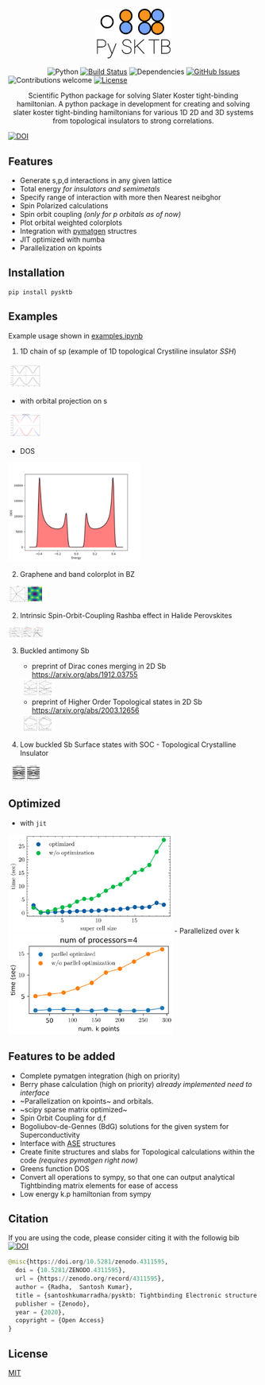 <p align="center"><img width=30.5% src="./docs/source/_static/logo_full.png"></p>


&nbsp;&nbsp;&nbsp;&nbsp;&nbsp;&nbsp;&nbsp;&nbsp;&nbsp;&nbsp;&nbsp;&nbsp;&nbsp;&nbsp;&nbsp;&nbsp;&nbsp;&nbsp;&nbsp;
![Python](https://img.shields.io/badge/python-v3.6+-blue.svg)
[![Build Status](https://travis-ci.org/anfederico/Clairvoyant.svg?branch=master)](https://travis-ci.org/anfederico/Clairvoyant)
![Dependencies](https://img.shields.io/badge/dependencies-up%20to%20date-brightgreen.svg)
[![GitHub Issues](https://img.shields.io/github/issues/anfederico/Clairvoyant.svg)](https://github.com/anfederico/Clairvoyant/issues)
![Contributions welcome](https://img.shields.io/badge/contributions-welcome-orange.svg)
[![License](https://img.shields.io/badge/license-MIT-blue.svg)](https://opensource.org/licenses/MIT)

<p align="center">Scientific Python package for solving Slater Koster tight-binding hamiltonian. A python package in development for creating and solving slater koster tight-binding hamiltonians for various 1D 2D and 3D systems from topological insulators to strong correlations.</p>

                        
[![DOI](https://zenodo.org/badge/255115236.svg)](https://zenodo.org/badge/latestdoi/255115236)


## Features

  - Generate s,p,d interactions in any given lattice
  - Total energy *for insulators and semimetals*
  - Specify range of interaction with more then Nearest neibghor
  - Spin Polarized calculations
  - Spin orbit coupling *(only for p orbitals as of now)*
  - Plot orbital weighted colorplots
  - Integration with [pymatgen](https://pymatgen.org) structres 
  - JIT optimized with numba
  - Parallelization on kpoints

## Installation
```console
pip install pysktb
```

 
## Examples

Example usage shown in 	[examples.ipynb](./docs/source/examples/data/examples.ipynb)


1. 1D chain of sp (example of 1D topological Crystiline insulator *SSH*)
  
 <img src="./docs/source/examples/data/sp-chain.png" style="max-height: 70px; max-width: 70px;" >
  
  - with orbital projection on s
  <img src="./docs/source/examples/data/sp-chain-proj.png" style="max-height: 70px; max-width: 70px;" >
  
  - DOS
  
  <img src="./docs/source/examples/data/sp-chain-dos.png" height="200" >
  
2. Graphene and band colorplot in BZ

  <img src="./docs/source/examples/data/graphene.png" style="max-height: 70px; max-width: 70px;" >
  
2. Intrinsic Spin-Orbit-Coupling Rashba effect in Halide Perovskites

  <img src="./docs/source/examples/data/Perovskite_soc.png" style="max-height: 70px; max-width: 70px;" >
  
3. Buckled antimony Sb 

   - preprint of Dirac cones merging in 2D Sb https://arxiv.org/abs/1912.03755
   
   <img src="./docs/source/examples/data/Sb-flat.png" style="max-height: 70px; max-width: 70px;" >
   
   - preprint of Higher Order Topological states in 2D Sb https://arxiv.org/abs/2003.12656
   
   <img src="./docs/source/examples/data/Sb_buckled.png" style="max-height: 70px; max-width: 70px;" >
   
4. Low buckled Sb Surface states with SOC - Topological Crystalline Insulator

 <img src="./docs/source/examples/data/buckled_sb_SOC.png" style="max-height: 70px; max-width: 70px;" >
 


## Optimized 
  - with `jit`
<img src="./docs/source/examples/data/pysktb_numba.png" height="200" >
- Parallelized over k
<img src="./docs/source/examples/data/pysktb_parallel.png" height="200" >

## Features to be added
   - Complete pymatgen integration (high on priority)
   - Berry phase calculation (high on priority) *already implemented need to interface*
   - ~Parallelization on kpoints~ and orbitals.
   - ~scipy sparse matrix optimized~
   - Spin Orbit Coupling for d,f
   - Bogoliubov-de-Gennes (BdG) solutions for the given system for Superconductivity 
   - Interface with [ASE](https://wiki.fysik.dtu.dk/ase/) structures
   - Create finite structures and slabs for Topological calculations within the code *(requires pymatgen right now)*
   - Greens function DOS
   - Convert all operations to sympy, so that one can output analytical Tightbinding matrix elements for ease of access 
   - Low energy k.p hamiltonian from sympy
   
## Citation
If you are using the code, please consider citing it with the followig bib
[![DOI](https://zenodo.org/badge/255115236.svg)](https://zenodo.org/badge/latestdoi/255115236)
```python
@misc{https://doi.org/10.5281/zenodo.4311595,
  doi = {10.5281/ZENODO.4311595},
  url = {https://zenodo.org/record/4311595},
  author = {Radha,  Santosh Kumar},
  title = {santoshkumarradha/pysktb: Tightbinding Electronic structure codes},
  publisher = {Zenodo},
  year = {2020},
  copyright = {Open Access}
}
```
   
## License

[MIT](LICENSE) 
